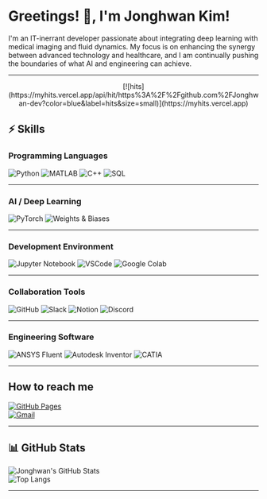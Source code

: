 # Greetings! 👋, I'm Jonghwan Kim!


I'm an IT-inerrant developer passionate about integrating deep learning with medical imaging and fluid dynamics. My focus is on enhancing the synergy between advanced technology and healthcare, and I am continually pushing the boundaries of what AI and engineering can achieve.

---  

  <div align=center>  
  [![hits](https://myhits.vercel.app/api/hit/https%3A%2F%2Fgithub.com%2FJonghwan-dev?color=blue&label=hits&size=small)](https://myhits.vercel.app)
  </div>  
  
## ⚡ Skills

### Programming Languages  
![Python](https://img.shields.io/badge/-Python-3776AB?logo=python&logoColor=white&style=flat)
![MATLAB](https://img.shields.io/badge/-MATLAB-0076A8?logo=matlab&logoColor=white&style=flat)
![C++](https://img.shields.io/badge/-C++-00599C?logo=cplusplus&logoColor=white&style=flat)
![SQL](https://img.shields.io/badge/-SQL-4479A1?logo=mysql&logoColor=white&style=flat)

---  

### AI / Deep Learning  
![PyTorch](https://img.shields.io/badge/-PyTorch-EE4C2C?logo=pytorch&logoColor=white&style=flat)
![Weights & Biases](https://img.shields.io/badge/-W%26B-FFBE00?logo=weightsandbiases&logoColor=white&style=flat)

---  

### Development Environment
![Jupyter Notebook](https://img.shields.io/badge/-Jupyter%20Notebook-F37626?logo=jupyter&logoColor=white&style=flat)
![VSCode](https://img.shields.io/badge/-VSCode-007ACC?logo=visualstudiocode&logoColor=white&style=flat)
![Google Colab](https://img.shields.io/badge/-Colab-F9AB00?logo=googlecolab&logoColor=white&style=flat)

--- 

### Collaboration Tools  
![GitHub](https://img.shields.io/badge/-GitHub-181717?logo=github&logoColor=white&style=flat)
![Slack](https://img.shields.io/badge/-Slack-4A154B?logo=slack&logoColor=white&style=flat)
![Notion](https://img.shields.io/badge/-Notion-000000?logo=notion&logoColor=white&style=flat)
![Discord](https://img.shields.io/badge/-Discord-5865F2?logo=discord&logoColor=white&style=flat)

---  

### Engineering Software
![ANSYS Fluent](https://img.shields.io/badge/-ANSYS%20Fluent-FF0000?logo=ansys&logoColor=white&style=flat)
![Autodesk Inventor](https://img.shields.io/badge/-Autodesk%20Inventor-0696D7?logo=autodesk&logoColor=white&style=flat)
![CATIA](https://img.shields.io/badge/-CATIA-052558?logo=dassaultsystemes&logoColor=white&style=flat)

---  

## How to reach me  
[![GitHub Pages](https://img.shields.io/badge/Blog-GitHub%20Pages-blue?logo=githubpages&logoColor=white&style=flat)](https://jonghwan-dev.github.io/)  
[![Gmail](https://img.shields.io/badge/Gmail-D14836?logo=gmail&logoColor=white&style=flat)](mailto:kjh00012120@gmail.com)  

---

## 📊 GitHub Stats  
![Jonghwan's GitHub Stats](https://github-readme-stats.vercel.app/api?username=Jonghwan-dev&show_icons=true&theme=radical&count_private=true)  
![Top Langs](https://github-readme-stats.vercel.app/api/top-langs/?username=Jonghwan-dev&layout=compact&theme=radical&langs_count=8)  

---
